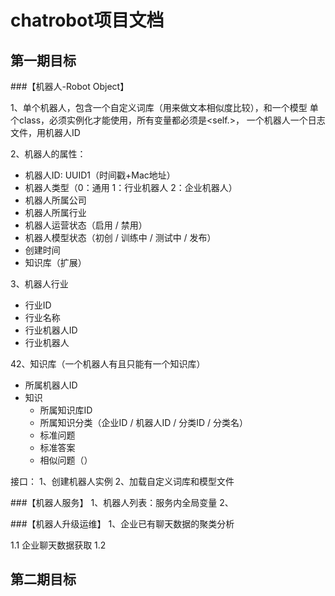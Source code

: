 # chatrobot项目文档
## 第一期目标
###【机器人-Robot Object】

1、单个机器人，包含一个自定义词库（用来做文本相似度比较），和一个模型
单个class，必须实例化才能使用，所有变量都必须是<self.>， 
一个机器人一个日志文件，用机器人ID

2、机器人的属性：
 - 机器人ID: UUID1（时间戳+Mac地址）
 - 机器人类型（0：通用  1：行业机器人  2：企业机器人）
 - 机器人所属公司
 - 机器人所属行业
 - 机器人运营状态（启用 / 禁用）
 - 机器人模型状态（初创 / 训练中 / 测试中 / 发布）
 - 创建时间
 - 知识库（扩展）
 
3、机器人行业
 - 行业ID
 - 行业名称
 - 行业机器人ID
 - 行业机器人
    
42、知识库（一个机器人有且只能有一个知识库）
 -  所属机器人ID
 -  知识
    - 所属知识库ID 
    - 所属知识分类（企业ID / 机器人ID / 分类ID / 分类名）
    - 标准问题
    - 标准答案
    - 相似问题（）


接口：
1、创建机器人实例
2、加载自定义词库和模型文件

###【机器人服务】
1、机器人列表：服务内全局变量
2、

###【机器人升级运维】
1、企业已有聊天数据的聚类分析

1.1 企业聊天数据获取 
1.2

## 第二期目标
